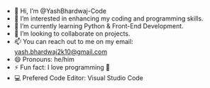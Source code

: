 - 👋 Hi, I’m @YashBhardwaj-Code
- 👀 I’m interested in enhancing my coding and programming skills.
- 🌱 I’m currently learning Python & Front-End Development.
- 💞️ I’m looking to collaborate on projects.
- 📫 You can reach out to me on my email: yash.bhardwaj2k10@gmail.com
- 😄 Pronouns: he/him
- ⚡ Fun fact: I love programming 🤫
- 💻 Prefered Code Editor: Visual Studio Code

<!---
YashBhardwaj-Code/YashBhardwaj-Code is a ✨ special ✨ repository because its `README.md` (this file) appears on your GitHub profile.
You can click the Preview link to take a look at your changes.
--->
